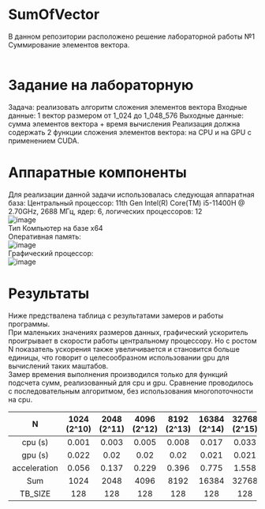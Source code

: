 # SumOfVector
В данном репозитории расположено решение лабораторной работы №1 Суммирование элементов вектора.<br><br>
# Задание на лабораторную
Задача: реализовать алгоритм сложения элементов вектора
Входные данные: 1 вектор размером от 1_024 до 1_048_576
Выходные данные: сумма элементов вектора + время вычисления
Реализация должна содержать 2 функции сложения элементов вектора: на CPU и на GPU с применением CUDA.
  
# Аппаратные компоненты
Для реализации данной задачи использовалась следующая аппаратная база:
Центральный процессор:	11th Gen Intel(R) Core(TM) i5-11400H @ 2.70GHz, 2688 МГц, ядер: 6, логических процессоров: 12  
![image](https://user-images.githubusercontent.com/44916652/155966922-af0831c8-742b-4c7c-8737-0a6beb4bee03.png)  
Тип	Компьютер на базе x64  
Оперативная память:  
![image](https://user-images.githubusercontent.com/44916652/155967126-442203d3-9176-49c2-8c69-7632a2157683.png)  
Графический процессор:   
![image](https://user-images.githubusercontent.com/44916652/155966966-9427e479-554d-4af6-9a34-6d53619ed24a.png)  


# Результаты
Ниже предствалена таблица с результатами замеров и работы программы.  
При маленьких значениях размеров данных, графический ускоритель проигрывает в скорости работы центральному процессору. Но с ростом N показатель ускорения также увеличивается и становится больше единицы, что говорит о целесообразном использовании gpu для вычислений таких маштабов.  
Замер времения выполнения производился только для функций подсчета сумм, реализованный для cpu и gpu. Сравнение проводилось с последовательным алгоритмом, без использования многопоточности на cpu.

N      | 1024 (2^10) | 2048 (2^11) | 4096 (2^12)| 8192 (2^13) |   16384 (2^14) | 32768 (2^15)   | 65536 (2^16) | 131072 (2^17) | 262144 (2^18) | 524288 (2^19) | 1048576 (2^20)  
:---: | :---: |  :---: |  :---: |  :---: |  :---: |  :---: |  :---: |  :---: | :---: | :---:  | :---:  
cpu (s) | 0.001 | 0.003 | 0.005 | 0.008 | 0.017 | 0.033 | 0.066 | 0.134 | 0.267 | 0.543 | 1.208  
gpu (s) | 0.022 | 0.02 | 0.02 | 0.02 | 0.021 | 0.021 | 0.029 | 0.042 | 0.07 | 0.193 | 0.368  
acceleration | 0.056 | 0.137 | 0.229 | 0.396 | 0.775 | 1.558 | 2.31 | 3.199 | 3.839 | 2.813 | 3.285  
Sum | 1024 | 2048 | 4096 | 8192 | 16384 | 32768 | 65536 | 131072 | 262144 | 524288 | 1048576  
TB_SIZE | 128 | 128 | 128 | 128 | 128 | 128 | 128 | 256 | 256 | 1024 | 1024 
